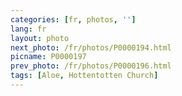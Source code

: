 ```yaml
---
categories: [fr, photos, '']
lang: fr
layout: photo
next_photo: /fr/photos/P0000194.html
picname: P0000197
prev_photo: /fr/photos/P0000196.html
tags: [Aloe, Hottentotten Church]
---
```

